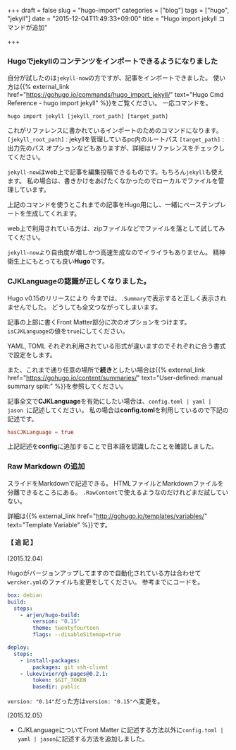 +++
draft = false
slug = "hugo-import"
categories = ["blog"]
tags = ["hugo", "jekyll"]
date = "2015-12-04T11:49:33+09:00"
title = "Hugo import jekyll コマンドが追加"

+++

### Hugoでjekyllのコンテンツをインポートできるようになりました
自分が試したのは``jekyll-now``の方ですが、記事をインポートできました。
使い方は{{% external_link href="https://gohugo.io/commands/hugo_import_jekyll/" text="Hugo Cmd Reference - hugo import jekyll" %}}をご覧ください。
一応コマンドを。

``hugo import jekyll [jekyll_root_path] [target_path]``

これがリファレンスに書かれているインポートのためのコマンドになります。
``[jekyll_root_path]`` : jekyllを管理しているpc内のルートパス
``[target_path]`` : 出力先のパス
オプションなどもありますが、詳細はリファレンスをチェックしてください。

``jekyll-now``はweb上で記事を編集投稿できるものです。もちろん``jekyll``も使えます。
私の場合は、書きかけをあげたくなかったのでローカルでファイルを管理しています。

上記のコマンドを使うとこれまでの記事をHugo用にし、一緒にベーステンプレートを生成してくれます。

web上で利用されている方は、zipファイルなどでファイルを落として試してみてください。

``jekyll-now``より自由度が増しかつ高速生成なのでイライラもありません。
精神衛生上にもとっても良い**Hugo**です。

### CJKLanguageの認識が正しくなりました。
Hugo v0.15のリリースにより
今までは、``.Summary``で表示すると正しく表示されませんでした。
どうしても全文つながってしまいます。

記事の上部に書くFront Matter部分に次のオプションをつけます。
``isCJKLanguage``の値を``true``にしてください。

YAML, TOML それぞれ利用されている形式が違いますのでそれぞれに合う書式で設定をします。

また、これまで通り任意の場所で**続き**としたい場合は{{% external_link href="https://gohugo.io/content/summaries/" text="User-defined: manual summary split:" %}}を参照してください。

記事全文で**CJKLanguage**を有効にしたい場合は、``config.toml | yaml | jason ``に記述してください。
私の場合は**config.toml**を利用しているので下記の記述です。

```toml
hasCJKLanguage = true
```

上記記述を**config**に追加することで日本語を認識したことを確認しました。

### Raw Markdown の追加
スライドをMarkdownで記述できる。
HTMLファイルとMarkdownファイルを分離できるところにある。
``.RawContent``で使えるようなのだけれどまだ試していない。

詳細は{{% external_link href="http://gohugo.io/templates/variables/" text="Template Variable" %}}です。

#### 【 追 記 】
(2015.12.04)

Hugoがバージョンアップしてますので自動化されている方は合わせて``wercker.yml``のファイルも変更をしてください。
参考までにコードを。

```yaml
box: debian
build:
  steps:
    - arjen/hugo-build:
        version: "0.15"
        theme: twentyfourteen
        flags: --disableSitemap=true

deploy:
  steps:
    - install-packages:
        packages: git ssh-client
    - lukevivier/gh-pages@0.2.1:
        token: $GIT_TOKEN
        basedir: public

```

``version: "0.14"``だった方は``version: "0.15"``へ変更を。

(2015.12.05)

+ CJKLanguageについてFront Matter に記述する方法以外に`` config.toml | yaml | jason ``に記述する方法を追加しました。
